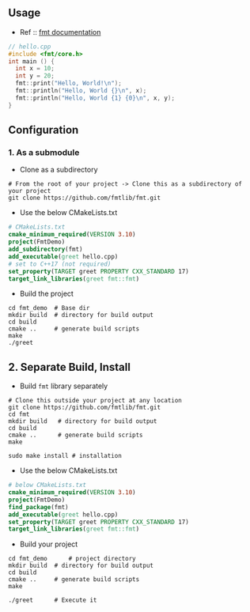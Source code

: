 ## Usage

- Ref :: [fmt documentation](https://hackingcpp.com/cpp/libs/fmt.html#nav-roota)

```cpp
// hello.cpp
#include <fmt/core.h> 
int main () {
  int x = 10;
  int y = 20;
  fmt::print("Hello, World!\n");
  fmt::println("Hello, World {}\n", x);
  fmt::println("Hello, World {1} {0}\n", x, y);
}
```

## Configuration

### 1. As a submodule

- Clone as a subdirectory
```shell
# From the root of your project -> Clone this as a subdirectory of your project
git clone https://github.com/fmtlib/fmt.git
```

- Use the below CMakeLists.txt
```cmake
# CMakeLists.txt
cmake_minimum_required(VERSION 3.10) 
project(FmtDemo) 
add_subdirectory(fmt)
add_executable(greet hello.cpp)                                                                                                                                                                                                                                                              
# set to C++17 (not required)
set_property(TARGET greet PROPERTY CXX_STANDARD 17)
target_link_libraries(greet fmt::fmt)
```

- Build the project
```shell
cd fmt_demo  # Base dir
mkdir build  # directory for build output
cd build
cmake ..     # generate build scripts
make 
./greet 
```

## 2. Separate Build, Install

- Build `fmt` library separately

```shell
# Clone this outside your project at any location
git clone https://github.com/fmtlib/fmt.git
cd fmt
mkdir build   # directory for build output
cd build
cmake ..      # generate build scripts
make

sudo make install # installation
```

- Use the below CMakeLists.txt

```cmake
# below CMakeLists.txt
cmake_minimum_required(VERSION 3.10) 
project(FmtDemo) 
find_package(fmt)
add_executable(greet hello.cpp)                                                                                                                                                                                                          # set to C++17 (not required)
set_property(TARGET greet PROPERTY CXX_STANDARD 17)
target_link_libraries(greet fmt::fmt)
```

- Build your project
```shell
cd fmt_demo      # project directory
mkdir build  # directory for build output
cd build
cmake ..     # generate build scripts
make

./greet      # Execute it
```